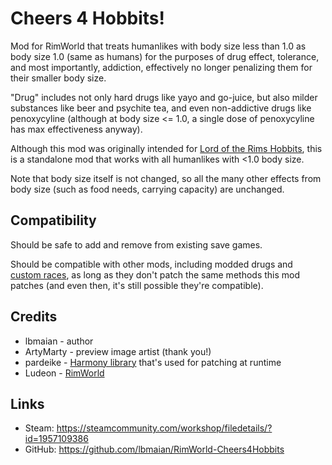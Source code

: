 # Cheers 4 Hobbits!
Mod for RimWorld that treats humanlikes with body size less than 1.0 as body size 1.0 (same as humans) for the purposes of drug effect, tolerance, and most importantly, addiction, effectively no longer penalizing them for their smaller body size.

"Drug" includes not only hard drugs like yayo and go-juice, but also milder substances like beer and psychite tea, and even non-addictive drugs like penoxycyline (although at body size <= 1.0, a single dose of penoxycyline has max effectiveness anyway).

Although this mod was originally intended for [Lord of the Rims Hobbits], this is a standalone mod that works with all humanlikes with <1.0 body size.

Note that body size itself is not changed, so all the many other effects from body size (such as food needs, carrying capacity) are unchanged.

## Compatibility
Should be safe to add and remove from existing save games.

Should be compatible with other mods, including modded drugs and [custom races], as long as they don't patch the same methods this mod patches (and even then, it's still possible they're compatible).

## Credits
* lbmaian - author
* ArtyMarty - preview image artist (thank you!)
* pardeike - [Harmony library] that's used for patching at runtime
* Ludeon - [RimWorld]

## Links
* Steam: https://steamcommunity.com/workshop/filedetails/?id=1957109386
* GitHub: https://github.com/lbmaian/RimWorld-Cheers4Hobbits

[Lord of the Rims Hobbits]: https://github.com/Lord-of-the-Rims-DevTeam/Lord-of-the-Rims---Hobbits
[Custom races]: https://github.com/RimWorld-CCL-Reborn/AlienRaces/wiki
[Harmony library]: https://github.com/pardeike/Harmony
[RimWorld]: https://rimworldgame.com/
